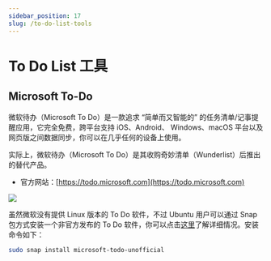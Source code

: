```yaml
---
sidebar_position: 17
slug: /to-do-list-tools
---
```


# To Do List 工具



## Microsoft To-Do

微软待办（Microsoft To Do）是一款追求 “简单而又智能的” 的任务清单/记事提醒应用，它完全免费，跨平台支持 iOS、Android、 Windows、macOS 平台以及网页版之间数据同步，你可以在几乎任何的设备上使用。

实际上，微软待办（Microsoft To Do）是其收购奇妙清单（Wunderlist）后推出的替代产品。

-  官方网站：[https://todo.microsoft.com](https://todo.microsoft.com)

![](https://static.getiot.tech/microsoft-to-do.webp#center)

虽然微软没有提供 Linux 版本的 To Do 软件，不过 Ubuntu 用户可以通过 Snap 包方式安装一个非官方发布的 To Do 软件，你可以点击[这里](https://snapcraft.io/install/microsoft-todo-unofficial/ubuntu)了解详细情况。安装命令如下：

```bash
sudo snap install microsoft-todo-unofficial
```

